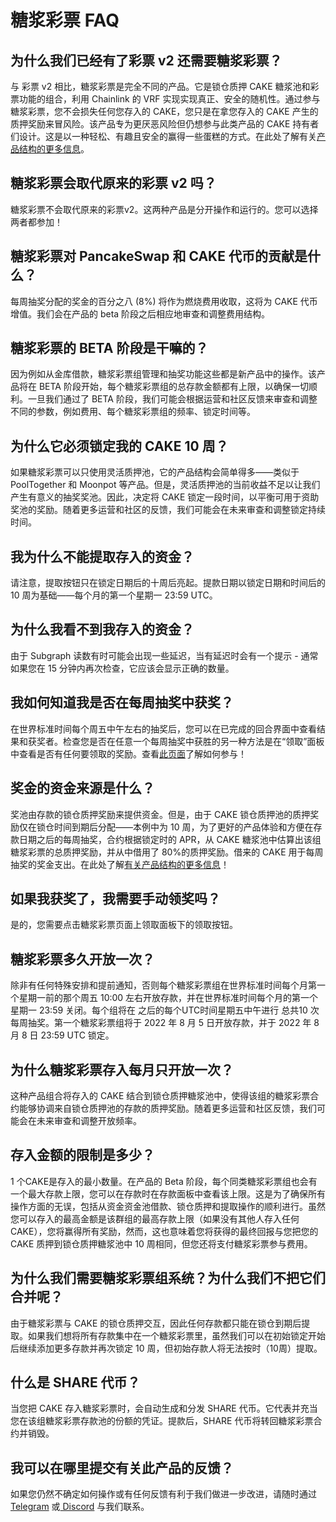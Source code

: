 # 糖浆彩票 FAQ

## 为什么我们已经有了彩票 v2 还需要糖浆彩票？

与 彩票 v2 相比，糖浆彩票是完全不同的产品。它是锁仓质押 CAKE 糖浆池和彩票功能的组合，利用 Chainlink 的 VRF 实现实现真正、安全的随机性。通过参与糖浆彩票，您不会损失任何您存入的 CAKE，您只是在拿您存入的 CAKE 产生的质押奖励来冒风险。该产品专为更厌恶风险但仍想参与此类产品的 CAKE 持有者们设计。这是以一种轻松、有趣且安全的赢得一些蛋糕的方式。在此处了解有关[产品结构的更多信息](./)。

## 糖浆彩票会取代原来的彩票 v2 吗？

糖浆彩票不会取代原来的彩票v2。这两种产品是分开操作和运行的。您可以选择两者都参加！

## 糖浆彩票对 PancakeSwap 和 CAKE 代币的贡献是什么？

每周抽奖分配的奖金的百分之八 (8%) 将作为燃烧费用收取，这将为 CAKE 代币增值。我们会在产品的 beta 阶段之后相应地审查和调整费用结构。

## 糖浆彩票的 BETA 阶段是干嘛的？

因为例如从金库借款，糖浆彩票组管理和抽奖功能这些都是新产品中的操作。该产品将在 BETA 阶段开始，每个糖浆彩票组的总存款金额都有上限，以确保一切顺利。一旦我们通过了 BETA 阶段，我们可能会根据运营和社区反馈来审查和调整不同的参数，例如费用、每个糖浆彩票组的频率、锁定时间等。

## 为什么它必须锁定我的 CAKE 10 周？

如果糖浆彩票可以只使用灵活质押池，它的产品结构会简单得多——类似于 PoolTogether 和 Moonpot 等产品。但是，灵活质押池的当前收益不足以让我们产生有意义的抽奖奖池。因此，决定将 CAKE 锁定一段时间，以平衡可用于资助奖池的奖励。随着更多运营和社区的反馈，我们可能会在未来审查和调整锁定持续时间。

## 我为什么不能提取存入的资金？

请注意，提取按钮只在锁定日期后的十周后亮起。提款日期以锁定日期和时间后的 10 周为基础——每个月的第一个星期一 23:59 UTC。

## 为什么我看不到我存入的资金？

由于 Subgraph 读数有时可能会出现一些延迟，当有延迟时会有一个提示 - 通常如果您在 15 分钟内再次检查，它应该会显示正确的数量。

## 我如何知道我是否在每周抽奖中获奖？

在世界标准时间每个周五中午左右的抽奖后，您可以在已完成的回合界面中查看结果和获奖者。检查您是否在任意一个每周抽奖中获胜的另一种方法是在“领取”面板中查看是否有任何要领取的奖励。查看[此页面](ru-he-wan-zhuan-tang-jiang-cai-piao.md)了解如何参与！

## 奖金的资金来源是什么？

奖池由存款的锁仓质押奖励来提供资金。但是，由于 CAKE 锁仓质押池的质押奖励仅在锁仓时间到期后分配——本例中为 10 周，为了更好的产品体验和方便在存款日期之后的每周抽奖，合约根据锁定时的 APR，从 CAKE 糖浆池中估算出该组糖浆彩票的总质押奖励，并从中借用了 80%的质押奖励。借来的 CAKE 用于每周抽奖的奖金支出。在此处了解[有关产品结构的更多信息](./)！

## 如果我获奖了，我需要手动领奖吗？

是的，您需要点击糖浆彩票页面上领取面板下的领取按钮。

## 糖浆彩票多久开放一次？

除非有任何特殊安排和提前通知，否则每个糖浆彩票组在世界标准时间每个月第一个星期一前的那个周五 10:00 左右开放存款，并在世界标准时间每个月的第一个星期一 23:59 关闭。每个组将在 之后的每个UTC时间星期五中午进行 总共10 次每周抽奖。第一个糖浆彩票组将于 2022 年 8 月 5 日开放存款，并于 2022 年 8 月 8 日 23:59 UTC 锁定。

## 为什么糖浆彩票存入每月只开放一次？

这种产品组合将存入的 CAKE 结合到锁仓质押糖浆池中，使得该组的糖浆彩票合约能够协调来自锁仓质押池的存款的质押奖励。随着更多运营和社区反馈，我们可能会在未来审查和调整开放频率。

## 存入金额的限制是多少？

1 个CAKE是存入的最小数量。在产品的 Beta 阶段，每个同类糖浆彩票组也会有一个最大存款上限，您可以在存款时在存款面板中查看该上限。这是为了确保所有操作方面的无误，包括从资金资金池借款、锁仓质押和提取操作的顺利进行。虽然您可以存入的最高金额是该群组的最高存款上限（如果没有其他人存入任何 CAKE），您将赢得所有奖励，然而，这也意味着您将获得的最终回报与您把您的 CAKE 质押到锁仓质押糖浆池中 10 周相同，但您还将支付糖浆彩票参与费用。

## 为什么我们需要糖浆彩票组系统？为什么我们不把它们合并呢？

由于糖浆彩票与 CAKE 的锁仓质押交互，因此任何存款都只能在锁仓到期后提取。如果我们想将所有存款集中在一个糖浆彩票里，虽然我们可以在初始锁定开始后继续添加更多存款并再次锁定 10 周，但初始存款人将无法按时（10周）提取。

## 什么是 SHARE 代币？

当您把 CAKE 存入糖浆彩票时，会自动生成和分发 SHARE 代币。它代表并充当您在该组糖浆彩票存款池的份额的凭证。提款后，SHARE 代币将转回糖浆彩票合约并销毁。

## 我可以在哪里提交有关此产品的反馈？

如果您仍然不确定如何操作或有任何反馈有利于我们做进一步改进，请随时通过 [Telegram](https://t.me/PancakeSwap\_CN) 或[ Discord](https://discord.gg/pancakeswap) 与我们联系。
